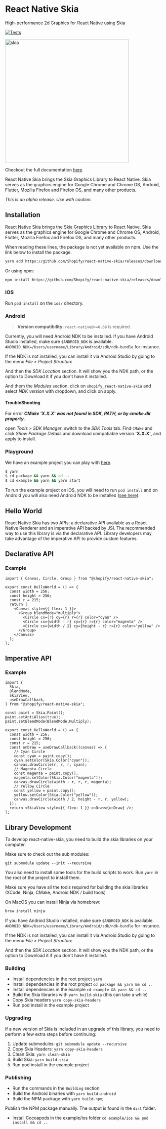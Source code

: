 # React Native Skia

High-performance 2d Graphics for React Native using Skia

[![Tests](https://github.com/Shopify/react-native-skia/actions/workflows/tests.yml/badge.svg)](https://github.com/Shopify/react-native-skia/actions/workflows/tests.yml)

<img width="400" alt="skia" src="https://user-images.githubusercontent.com/306134/146549218-b7959ad9-0107-4c1c-b439-b96c780f5230.png">

Checkout the full documentation [here](https://shopify.github.io/react-native-skia).

React Native Skia brings the Skia Graphics Library to React Native. Skia serves as the graphics engine for Google Chrome and Chrome OS, Android, Flutter, Mozilla Firefox and Firefox OS, and many other products.

_This is an alpha release. Use with caution._

## Installation

React Native Skia brings the [Skia Graphics Library](https://skia.org/) to React Native.
Skia serves as the graphics engine for Google Chrome and Chrome OS, Android, Flutter, Mozilla Firefox and Firefox OS, and many other products.

When reading these lines, the package is not yet available on npm.
Use the link below to install the package.

```sh
yarn add https://github.com/Shopify/react-native-skia/releases/download/v0.1.107-alpha/shopify-react-native-skia-0.1.107.tgz
```

Or using npm:

```sh
npm install https://github.com/Shopify/react-native-skia/releases/download/v0.1.107-alpha/shopify-react-native-skia-0.1.107.tgz
```

### iOS

Run `pod install` on the `ios/` directory.

### Android

> **Version compatibility**: `react-native@>=0.66` is required.

Currently, you will need Android NDK to be installed.
If you have Android Studio installed, make sure `$ANDROID_NDK` is available.
`ANDROID_NDK=/Users/username/Library/Android/sdk/ndk-bundle` for instance.

If the NDK is not installed, you can install it via Android Studio by going to the menu _File > Project Structure_

And then the _SDK Location_ section. It will show you the NDK path, or the option to Download it if you don't have it installed.

And them the _Modules_ section. click on `shopify_react-native-skia` and select _NDK version_ with dropdown, and click on apply.

#### TroubleShooting

For error **_CMake 'X.X.X' was not found in SDK, PATH, or by cmake.dir property._**

open _Tools > SDK Manager_, switch to the _SDK Tools_ tab.
Find `CMake` and click _Show Package Details_ and download compatiable version **'X.X.X'**, and apply to install.

### Playground

We have an example project you can play with [here](https://github.com/Shopify/react-native-skia/tree/main/example).

```sh
$ yarn
$ cd package && yarn && cd ..
$ cd example && yarn && yarn start
```

To run the example project on iOS, you will need to run `pod install` and on Android you will also need Android NDK to be installed ([see here](#android)).

## Hello World

React Native Skia has two APIs: a declarative API available as a React Native Renderer and an imperative API backed by JSI.
The recommended way to use this library is via the declarative API.
Library developers may take advantage of the imperative API to provide custom features.

## Declarative API

### Example

```tsx twoslash
import { Canvas, Circle, Group } from "@shopify/react-native-skia";

export const HelloWorld = () => {
  const width = 256;
  const height = 256;
  const r = 215;
  return (
    <Canvas style={{ flex: 1 }}>
      <Group blendMode="multiply">
        <Circle cx={r} cy={r} r={r} color="cyan" />
        <Circle cx={width - r} cy={r} r={r} color="magenta" />
        <Circle cx={width / 2} cy={height - r} r={r} color="yellow" />
      </Group>
    </Canvas>
  );
};
```

## Imperative API

### Example

```tsx twoslash
import {
  Skia,
  BlendMode,
  SkiaView,
  useDrawCallback,
} from "@shopify/react-native-skia";

const paint = Skia.Paint();
paint.setAntiAlias(true);
paint.setBlendMode(BlendMode.Multiply);

export const HelloWorld = () => {
  const width = 256;
  const height = 256;
  const r = 215;
  const onDraw = useDrawCallback((canvas) => {
    // Cyan Circle
    const cyan = paint.copy();
    cyan.setColor(Skia.Color("cyan"));
    canvas.drawCircle(r, r, r, cyan);
    // Magenta Circle
    const magenta = paint.copy();
    magenta.setColor(Skia.Color("magenta"));
    canvas.drawCircle(width - r, r, r, magenta);
    // Yellow Circle
    const yellow = paint.copy();
    yellow.setColor(Skia.Color("yellow"));
    canvas.drawCircle(width / 2, height - r, r, yellow);
  });
  return <SkiaView style={{ flex: 1 }} onDraw={onDraw} />;
};
```

## Library Development

To develop react-native-skia, you need to build the skia libraries on your computer.

Make sure to check out the sub modules:

`git submodule update --init --recursive`

You also need to install some tools for the build scripts to work. Run `yarn` in the root of the project to install them.

Make sure you have all the tools required for building the skia libraries (XCode, Ninja, CMake, Android NDK / build tools)

On MacOS you can install Ninja via homebrew:

```sh
brew install ninja
```

If you have Android Studio installed, make sure `$ANDROID_NDK` is available.
`ANDROID_NDK=/Users/username/Library/Android/sdk/ndk-bundle` for instance.

If the NDK is not installed, you can install it via Android Studio by going to the menu _File > Project Structure_

And then the _SDK Location_ section. It will show you the NDK path, or the option to Download it if you don't have it installed.

### Building

- Install dependencies in the root project `yarn`
- Install dependencies in the root project `cd package && yarn && cd ..`
- Install dependencies in the example `cd example && yarn && cd ..`
- Build the Skia libraries with `yarn build-skia` (this can take a while)
- Copy Skia headers `yarn copy-skia-headers`
- Run pod install in the example project

### Upgrading

If a new version of Skia is included in an upgrade of this library, you need to perform a few extra steps before continuing:

1. Update submodules: `git submodule update --recursive`
2. Copy Skia Headers: `yarn copy-skia-headers`
3. Clean Skia: `yarn clean-skia`
4. Build Skia: `yarn build-skia`
5. Run pod install in the example project

### Publishing

- Run the commands in the `Building` section
- Build the Android binaries with `yarn build-android`
- Build the NPM package with `yarn build-npm`;

Publish the NPM package manually. The output is found in the `dist` folder.

- Install Cocoapods in the example/ios folder `cd example/ios && pod install && cd ..`
